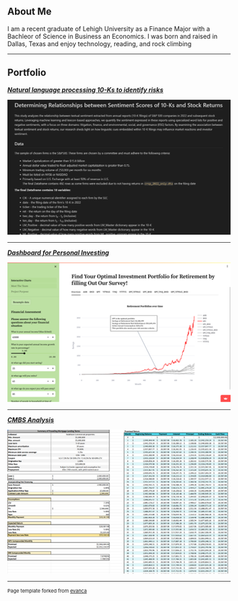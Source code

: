 

## About Me

I am a recent graduate of Lehigh University as a Finance Major with a Bachleor of Science in Business an Economics. I was born and raised in Dallas, Texas and enjoy technology, reading, and rock climbing

---

## Portfolio

<!-- You can link to other websites, PDFs in this repo, and other pages in this repo -->

_**[Natural language processing 10-Ks to identify risks](report/report.md)**_


<img src="images/midterm_preview.png?raw=true"/>

---

_**[Dashboard for Personal Investing](https://github.com/justinreed23/Older-Smarter-Richer)**_

<img src="images/final_project.png?raw=true"/>

---

_**[CMBS Analysis](https://docs.google.com/spreadsheets/d/1tY39zP4y5nhT6FaoxKuNhOq1p1Mw3gwI/edit?usp=sharing&ouid=109519357807786670026&rtpof=true&sd=true)**_

<img src="images/cmo_preview.png?raw=true"/>

---

<!--add career objectives here later-->
<p style="font-size:11px">Page template forked from <a href="https://github.com/evanca/quick-portfolio">evanca</a></p>
<!-- Remove above link if you don't want to attibute -->

